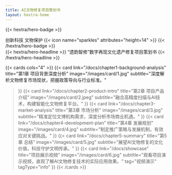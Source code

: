 ```yaml
---
title: AI文物修复项目策划书
layout: hextra-home
---
```


{{< hextra/hero-badge >}}
  <div class="hx:w-2 hx:h-2 hx:rounded-full hx:bg-primary-400"></div>
  <span>创新科技 文物保护</span>
  {{< icon name="sparkles" attributes="height=14" >}}
{{< /hextra/hero-badge >}}

<div class="hx:mt-6 hx:mb-6">
{{< hextra/hero-headline >}}
  “遗韵智修”数字再现文化遗产修复项目策划书
{{< /hextra/hero-headline >}}
</div>

<!-- <div class="hx:mb-12">
{{< hextra/hero-subtitle >}}
  运用人工智能技术革新文物保护修复流程&nbsp;<br class="hx:sm:block hx:hidden" />传承历史文化，守护民族瑰宝
{{< /hextra/hero-subtitle >}}
</div> -->

<!-- <div class="hx:mb-6">
{{< hextra/hero-button text="查看详情" link="docs" >}}
</div> -->

{{< cards cols="4" >}}
  {{< card 
    link="/docs/chapter1-background-analysis" 
    title="第1章 项目背景深度分析" 
    image="/images/card/1.jpg"
    subtitle="深度解析文物修复市场现状，把握政策导向与行业标准。"
  >}}
  {{< card 
    link="/docs/chapter2-product-intro" 
    title="第2章 项目产品介绍" 
    image="/images/card/2.jpeg"
    subtitle="融合高精度扫描与AI技术，构建智能化文物修复平台。"
  >}}
  {{< card 
    link="/docs/chapter3-market-analysis" 
    title="第3章 市场分析" 
    image="/images/card/3.jpg"
    subtitle="精准定位文博机构需求，深度分析市场商业机遇。"
  >}}
  {{< card 
    link="/docs/chapter4-development-plan" 
    title="第4章 发展规划" 
    image="/images/card/4.jpg"
    subtitle="制定推广策略与发展机制，有效应对关键挑战。"
  >}}
  {{< card 
    link="/docs/chapter5-summary" 
    title="第5章 总结" 
    image="/images/card/5.jpg"
    subtitle="展望AI文物修复的文化价值，科技守护文明传承。"
  >}}
  {{< card 
    link="/docs/showcase" 
    title="项目展示视频" 
    image="/images/card/6.jpg"
    subtitle="观看项目演示视频，直观了解AI文物修复技术的实际应用效果。"
    tag="视频演示"
    tagType="info"
  >}}
{{< /cards >}}


